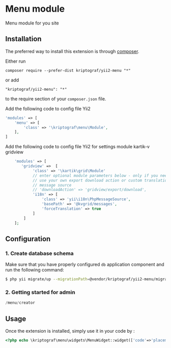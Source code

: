 Menu module
===========
Menu module for you site

Installation
------------

The preferred way to install this extension is through [composer](http://getcomposer.org/download/).

Either run

```
composer require --prefer-dist kriptograf/yii2-menu "*"
```

or add

```
"kriptograf/yii2-menu": "*"
```

to the require section of your `composer.json` file.

Add the following code to config file Yii2

```php
'modules' => [
    'menu' => [
        'class' => '\kriptograf\menu\Module',
    ],
]
```

Add the following code to config file Yii2 for settings module kartik-v gridview

```php
    'modules' => [
       'gridview' =>  [
            'class' => '\kartik\grid\Module'
            // enter optional module parameters below - only if you need to  
            // use your own export download action or custom translation 
            // message source
            // 'downloadAction' => 'gridview/export/download',
            'i18n' => [
                'class' => 'yii\i18n\PhpMessageSource',
                'basePath' => '@kvgrid/messages',
                'forceTranslation' => true
            ]
        ]
    ];
```

## Configuration

### 1. Create database schema

Make sure that you have properly configured `db` application component and run the following command:

```bash
$ php yii migrate/up --migrationPath=@vendor/kriptograf/yii2-menu/migrations

```

### 2. Getting started for admin

```php
/menu/creator
```


Usage
-----

Once the extension is installed, simply use it in your code by  :

```php
<?php echo \kriptograf\menu\widgets\MenuWidget::widget(['code'=>'placement_you_code'])?>

```
